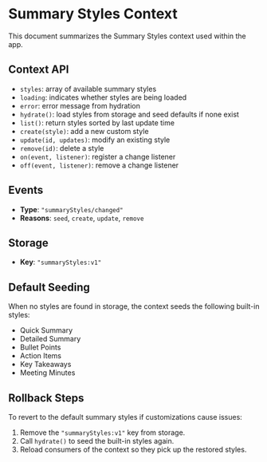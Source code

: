 # Summary Styles Context

This document summarizes the Summary Styles context used within the app.

## Context API
- `styles`: array of available summary styles
- `loading`: indicates whether styles are being loaded
- `error`: error message from hydration
- `hydrate()`: load styles from storage and seed defaults if none exist
- `list()`: return styles sorted by last update time
- `create(style)`: add a new custom style
- `update(id, updates)`: modify an existing style
- `remove(id)`: delete a style
- `on(event, listener)`: register a change listener
- `off(event, listener)`: remove a change listener

## Events
- **Type**: `"summaryStyles/changed"`
- **Reasons**: `seed`, `create`, `update`, `remove`

## Storage
- **Key**: `"summaryStyles:v1"`

## Default Seeding
When no styles are found in storage, the context seeds the following built-in styles:
- Quick Summary
- Detailed Summary
- Bullet Points
- Action Items
- Key Takeaways
- Meeting Minutes

## Rollback Steps
To revert to the default summary styles if customizations cause issues:
1. Remove the `"summaryStyles:v1"` key from storage.
2. Call `hydrate()` to seed the built-in styles again.
3. Reload consumers of the context so they pick up the restored styles.
